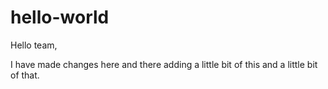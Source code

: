 # hello-world

Hello team,

I have made changes here and there adding a little bit of this and a little bit of that.
